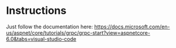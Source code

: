 # Instructions

Just follow the documentation here: https://docs.microsoft.com/en-us/aspnet/core/tutorials/grpc/grpc-start?view=aspnetcore-6.0&tabs=visual-studio-code